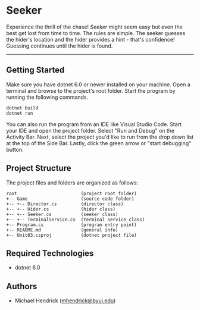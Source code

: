 # Seeker
Experience the thrill of the chase! <i>Seeker</i> might seem easy but 
even the best get lost from time to time. The rules are simple. The 
seeker guesses the hider's location and the hider provides a hint - 
that's confidence! Guessing continues until the hider is found.

---
## Getting Started
Make sure you have dotnet 6.0 or newer installed on your machine. Open 
a terminal and browse to the project's root folder. Start the program 
by running the following commands.
```
dotnet build
dotnet run 
```
You can also run the program from an IDE like Visual Studio Code. 
Start your IDE and open the project folder. Select "Run and Debug" on 
the Activity Bar. Next, select the project you'd like to run from the 
drop down list at the top of the Side Bar. Lastly, click the green 
arrow or "start debugging" button.

## Project Structure
The project files and folders are organized as follows:
```
root                        (project root folder)
+-- Game                    (source code folder)
+-- +-- Director.cs         (director class)
+-- +-- Hider.cs            (hider class)
+-- +-- Seeker.cs           (seeker class)
+-- +-- TerminalService.cs  (terminal service class)
+-- Program.cs              (program entry point)    
+-- README.md               (general info)
+-- Unit03.csproj           (dotnet project file)
```

## Required Technologies
* dotnet 6.0

## Authors
* Michael Hendrick (mhendrick@byui.edu)